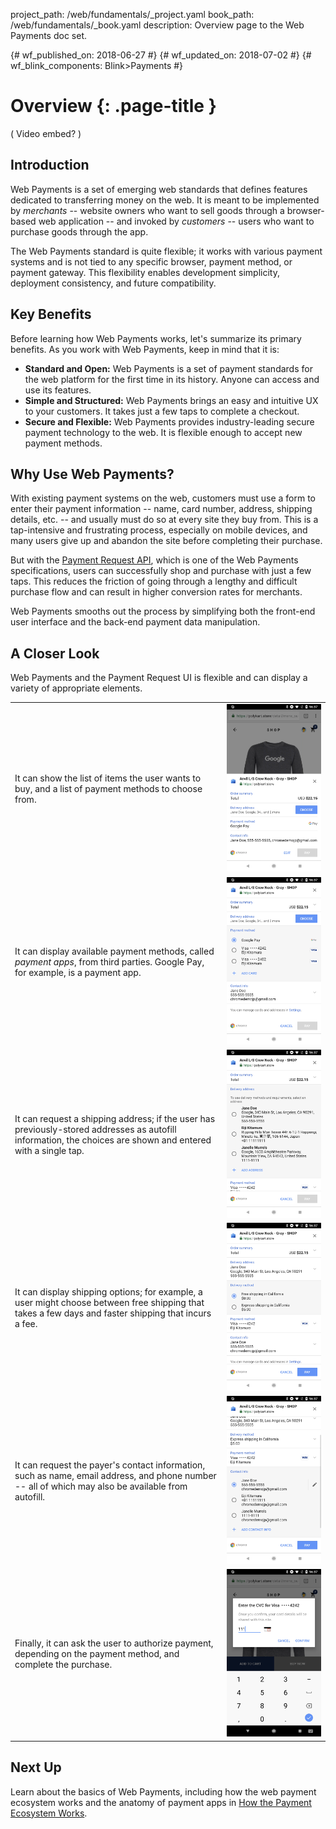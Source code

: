 project_path: /web/fundamentals/_project.yaml
book_path: /web/fundamentals/_book.yaml
description: Overview page to the Web Payments doc set.

{# wf_published_on: 2018-06-27 #}
{# wf_updated_on: 2018-07-02 #}
{# wf_blink_components: Blink>Payments #}

# Overview {: .page-title }

( Video embed? )

## Introduction

Web Payments is a set of emerging web standards that defines features dedicated to transferring 
money on the web. It is meant to be implemented by _merchants_ -- website owners who want to sell 
goods through a browser-based web application -- and invoked by _customers_ -- users who want to 
purchase goods through the app.

The Web Payments standard is quite flexible; it works with various payment systems and is not 
tied to any specific browser, payment method, or payment gateway. This flexibility enables 
development simplicity, deployment consistency, and future compatibility.

## Key Benefits

Before learning how Web Payments works, let's summarize its primary benefits. As you work with 
Web Payments, keep in mind that it is: 

- **Standard and Open:** Web Payments is a set of payment standards for the web platform for 
the first time in its history. Anyone can access and use its features.
- **Simple and Structured:** Web Payments brings an easy and intuitive UX to your customers. It 
takes just a few taps to complete a checkout.
- **Secure and Flexible:** Web Payments provides industry-leading secure payment technology to 
the web. It is flexible enough to accept new payment methods.

## Why Use Web Payments?

With existing payment systems on the web, customers must use a form to enter their payment 
information -- name, card number, address, shipping details, etc. -- and usually must do so at 
every site they buy from. This is a tap-intensive and frustrating process, especially on mobile 
devices, and many users give up and abandon the site before completing their purchase. 

But with the [Payment Request API](https://www.w3.org/TR/payment-request/), which is one of the 
Web Payments specifications, users can successfully shop and purchase with just a few taps. This 
reduces the friction of going through a lengthy and difficult purchase flow and can result in 
higher conversion rates for merchants. 

Web Payments smooths out the process by simplifying both the front-end user interface and the 
back-end payment data manipulation. 

## A Closer Look

Web Payments and the Payment Request UI is flexible and can display a variety of appropriate 
elements.

<table>
  <tr>
   <td>It can show the list of items the user wants to buy, and a list of payment methods to 
     choose from.
   </td>
   <td><img src="images/1-image1.png">
   </td>
  </tr>
  <tr>
   <td>It can display available payment methods, called <em>payment apps</em>, from third parties. 
     Google Pay, for example, is a payment app.
   </td>
   <td><img src="images/1-image2.png">
   </td>
  </tr>
  <tr>
   <td>It can request a shipping address; if the user has previously-stored addresses as autofill 
     information, the choices are shown and entered with a single tap.
   </td>
   <td><img src="images/1-image3.png">
   </td>
  </tr>
  <tr>
   <td>It can display shipping options; for example, a user might choose between free shipping 
     that takes a few days and faster shipping that incurs a fee.
   </td>
   <td><img src="images/1-image4.png">
   </td>
  </tr>
  <tr>
   <td>It can request the payer's contact information, such as name, email address, and phone 
     number -- all of which may also be available from autofill.
   </td>
   <td><img src="images/1-image5.png">
   </td>
  </tr>
  <tr>
   <td>Finally, it can ask the user to authorize payment, depending on the payment method, 
     and complete the purchase.
   </td>
   <td><img src="images/1-image6.png">
   </td>
  </tr>
</table>

## Next Up

Learn about the basics of Web Payments, including how the web payment ecosystem works and 
the anatomy of payment apps in 
[How the Payment Ecosystem Works](https://drive.google.com/a/google.com/open?id=1PwPi_TD3G-kQyz31nW-1A4A5kvoCy7UCz6grk1TMaE8).
